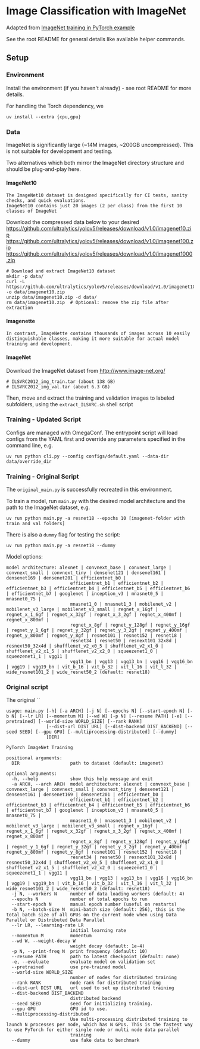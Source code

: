 # Image Classification with ImageNet

Adapted from [ImageNet training in PyTorch example](https://github.com/pytorch/examples/tree/main/imagenet)

See the root README for general details like available helper commands.

## Setup

### Environment

Install the environment (if you haven't already) - see root README for more details.

For handling the Torch dependency, we
```
uv install --extra {cpu,gpu}
```

### Data

ImageNet is significantly large (~14M images, ~200GB uncompressed). This is not suitable for development and testing.

Two alternatives which both mirror the ImageNet directory structure and should be plug-and-play here.

#### ImageNet10
```
The ImageNet10 dataset is designed specifically for CI tests, sanity checks, and quick evaluations.
ImageNet10 contains just 20 images (2 per class) from the first 10 classes of ImageNet
```

Download the compressed data below to your desired
https://github.com/ultralytics/yolov5/releases/download/v1.0/imagenet10.zip
https://github.com/ultralytics/yolov5/releases/download/v1.0/imagenet100.zip
https://github.com/ultralytics/yolov5/releases/download/v1.0/imagenet1000.zip

```
# Download and extract ImageNet10 dataset
mkdir -p data/
curl -L https://github.com/ultralytics/yolov5/releases/download/v1.0/imagenet10.zip -o data/imagenet10.zip
unzip data/imagenet10.zip -d data/
rm data/imagenet10.zip  # Optional: remove the zip file after extraction
```

#### Imagenette
```
In contrast, ImageNette contains thousands of images across 10 easily distinguishable classes, making it more suitable for actual model training and development.
```

#### ImageNet

Download the ImageNet dataset from http://www.image-net.org/
```
# ILSVRC2012_img_train.tar (about 138 GB)
# ILSVRC2012_img_val.tar (about 6.3 GB)
```

Then, move and extract the training and validation images to labeled subfolders, using the `extract_ILSVRC.sh` shell script

### Training - Updated Script

Configs are managed with OmegaConf. The entrypoint script will load configs from the YAML first and override any parameters specified in the command line, e.g.

```
uv run python cli.py --config configs/default.yaml --data-dir data/override_dir
```

### Training - Original Script

The `original_main.py` is successfully recreated in this environment.

To train a model, run `main.py` with the desired model architecture and the path to the ImageNet dataset, e.g.
```
uv run python main.py -a resnet18 --epochs 10 [imagenet-folder with train and val folders]
```

There is also a `dummy` flag for testing the script:
```
uv run python main.py -a resnet18 --dummy
```

Model options:
```
model architecture: alexnet | convnext_base | convnext_large | convnext_small | convnext_tiny | densenet121 | densenet161 | densenet169 | densenet201 | efficientnet_b0 |
                        efficientnet_b1 | efficientnet_b2 | efficientnet_b3 | efficientnet_b4 | efficientnet_b5 | efficientnet_b6 | efficientnet_b7 | googlenet | inception_v3 | mnasnet0_5 | mnasnet0_75 |
                        mnasnet1_0 | mnasnet1_3 | mobilenet_v2 | mobilenet_v3_large | mobilenet_v3_small | regnet_x_16gf | regnet_x_1_6gf | regnet_x_32gf | regnet_x_3_2gf | regnet_x_400mf | regnet_x_800mf |
                        regnet_x_8gf | regnet_y_128gf | regnet_y_16gf | regnet_y_1_6gf | regnet_y_32gf | regnet_y_3_2gf | regnet_y_400mf | regnet_y_800mf | regnet_y_8gf | resnet101 | resnet152 | resnet18 |
                        resnet34 | resnet50 | resnext101_32x8d | resnext50_32x4d | shufflenet_v2_x0_5 | shufflenet_v2_x1_0 | shufflenet_v2_x1_5 | shufflenet_v2_x2_0 | squeezenet1_0 | squeezenet1_1 | vgg11 |
                        vgg11_bn | vgg13 | vgg13_bn | vgg16 | vgg16_bn | vgg19 | vgg19_bn | vit_b_16 | vit_b_32 | vit_l_16 | vit_l_32 | wide_resnet101_2 | wide_resnet50_2 (default: resnet18)
```

### Original script

The original ``

```
usage: main.py [-h] [-a ARCH] [-j N] [--epochs N] [--start-epoch N] [-b N] [--lr LR] [--momentum M] [--wd W] [-p N] [--resume PATH] [-e] [--pretrained] [--world-size WORLD_SIZE] [--rank RANK]
               [--dist-url DIST_URL] [--dist-backend DIST_BACKEND] [--seed SEED] [--gpu GPU] [--multiprocessing-distributed] [--dummy]
               [DIR]

PyTorch ImageNet Training

positional arguments:
  DIR                   path to dataset (default: imagenet)

optional arguments:
  -h, --help            show this help message and exit
  -a ARCH, --arch ARCH  model architecture: alexnet | convnext_base | convnext_large | convnext_small | convnext_tiny | densenet121 | densenet161 | densenet169 | densenet201 | efficientnet_b0 |
                        efficientnet_b1 | efficientnet_b2 | efficientnet_b3 | efficientnet_b4 | efficientnet_b5 | efficientnet_b6 | efficientnet_b7 | googlenet | inception_v3 | mnasnet0_5 | mnasnet0_75 |
                        mnasnet1_0 | mnasnet1_3 | mobilenet_v2 | mobilenet_v3_large | mobilenet_v3_small | regnet_x_16gf | regnet_x_1_6gf | regnet_x_32gf | regnet_x_3_2gf | regnet_x_400mf | regnet_x_800mf |
                        regnet_x_8gf | regnet_y_128gf | regnet_y_16gf | regnet_y_1_6gf | regnet_y_32gf | regnet_y_3_2gf | regnet_y_400mf | regnet_y_800mf | regnet_y_8gf | resnet101 | resnet152 | resnet18 |
                        resnet34 | resnet50 | resnext101_32x8d | resnext50_32x4d | shufflenet_v2_x0_5 | shufflenet_v2_x1_0 | shufflenet_v2_x1_5 | shufflenet_v2_x2_0 | squeezenet1_0 | squeezenet1_1 | vgg11 |
                        vgg11_bn | vgg13 | vgg13_bn | vgg16 | vgg16_bn | vgg19 | vgg19_bn | vit_b_16 | vit_b_32 | vit_l_16 | vit_l_32 | wide_resnet101_2 | wide_resnet50_2 (default: resnet18)
  -j N, --workers N     number of data loading workers (default: 4)
  --epochs N            number of total epochs to run
  --start-epoch N       manual epoch number (useful on restarts)
  -b N, --batch-size N  mini-batch size (default: 256), this is the total batch size of all GPUs on the current node when using Data Parallel or Distributed Data Parallel
  --lr LR, --learning-rate LR
                        initial learning rate
  --momentum M          momentum
  --wd W, --weight-decay W
                        weight decay (default: 1e-4)
  -p N, --print-freq N  print frequency (default: 10)
  --resume PATH         path to latest checkpoint (default: none)
  -e, --evaluate        evaluate model on validation set
  --pretrained          use pre-trained model
  --world-size WORLD_SIZE
                        number of nodes for distributed training
  --rank RANK           node rank for distributed training
  --dist-url DIST_URL   url used to set up distributed training
  --dist-backend DIST_BACKEND
                        distributed backend
  --seed SEED           seed for initializing training.
  --gpu GPU             GPU id to use.
  --multiprocessing-distributed
                        Use multi-processing distributed training to launch N processes per node, which has N GPUs. This is the fastest way to use PyTorch for either single node or multi node data parallel
                        training
  --dummy               use fake data to benchmark

```
